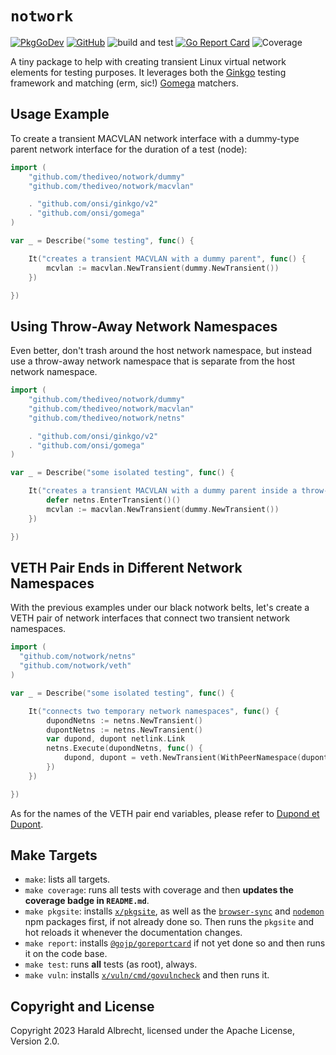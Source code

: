 # `notwork`

[![PkgGoDev](https://pkg.go.dev/badge/github.com/thediveo/notwork)](https://pkg.go.dev/github.com/thediveo/notwork)
[![GitHub](https://img.shields.io/github/license/thediveo/notwork)](https://img.shields.io/github/license/thediveo/notwork)
![build and test](https://github.com/thediveo/notwork/workflows/build%20and%20test/badge.svg?branch=master)
[![Go Report Card](https://goreportcard.com/badge/github.com/thediveo/whalewatcher)](https://goreportcard.com/report/github.com/thediveo/notwork)
![Coverage](https://img.shields.io/badge/Coverage-95.1%25-brightgreen)

A tiny package to help with creating transient Linux virtual network elements
for testing purposes. It leverages both the
[Ginkgo](https://github.com/onsi/ginkgo) testing framework and matching (erm,
sic!) [Gomega](https://github.com/onsi/gomega) matchers.

## Usage Example

To create a transient MACVLAN network interface with a dummy-type parent network interface for the duration of a test (node):

```go
import (
    "github.com/thediveo/notwork/dummy"
    "github.com/thediveo/notwork/macvlan"

    . "github.com/onsi/ginkgo/v2"
    . "github.com/onsi/gomega"
)

var _ = Describe("some testing", func() {

    It("creates a transient MACVLAN with a dummy parent", func() {
        mcvlan := macvlan.NewTransient(dummy.NewTransient())
    })

})
```

## Using Throw-Away Network Namespaces

Even better, don't trash around the host network namespace, but instead use a
throw-away network namespace that is separate from the host network namespace.

```go
import (
    "github.com/thediveo/notwork/dummy"
    "github.com/thediveo/notwork/macvlan"
    "github.com/thediveo/notwork/netns"

    . "github.com/onsi/ginkgo/v2"
    . "github.com/onsi/gomega"
)

var _ = Describe("some isolated testing", func() {

    It("creates a transient MACVLAN with a dummy parent inside a throw-away netns", func() {
        defer netns.EnterTransient()()
        mcvlan := macvlan.NewTransient(dummy.NewTransient())
    })

})
```

## VETH Pair Ends in Different Network Namespaces

With the previous examples under our black notwork belts, let's create a VETH
pair of network interfaces that connect two transient network namespaces.

```go
import (
  "github.com/notwork/netns"
  "github.com/notwork/veth"
)

var _ = Describe("some isolated testing", func() {

	It("connects two temporary network namespaces", func() {
		dupondNetns := netns.NewTransient()
		dupontNetns := netns.NewTransient()
		var dupond, dupont netlink.Link
		netns.Execute(dupondNetns, func() {
			dupond, dupont = veth.NewTransient(WithPeerNamespace(dupontNetns))
		})
	})

})
```

As for the names of the VETH pair end variables, please refer to [Dupond et
Dupont](https://en.wikipedia.org/wiki/Thomson_and_Thompson).


## Make Targets

- `make`: lists all targets.
- `make coverage`: runs all tests with coverage and then **updates the coverage
  badge in `README.md`**.
- `make pkgsite`: installs [`x/pkgsite`](https://golang.org/x/pkgsite/cmd/pkgsite), as
  well as the [`browser-sync`](https://www.npmjs.com/package/browser-sync) and
  [`nodemon`](https://www.npmjs.com/package/nodemon) npm packages first, if not
  already done so. Then runs the `pkgsite` and hot reloads it whenever the
  documentation changes.
- `make report`: installs
  [`@gojp/goreportcard`](https://github.com/gojp/goreportcard) if not yet done
  so and then runs it on the code base.
- `make test`: runs **all** tests (as root), always.
- `make vuln`: installs
  [`x/vuln/cmd/govulncheck`](https://golang.org/x/vuln/cmd/govulncheck) and then
  runs it.

## Copyright and License

Copyright 2023 Harald Albrecht, licensed under the Apache License, Version 2.0.
